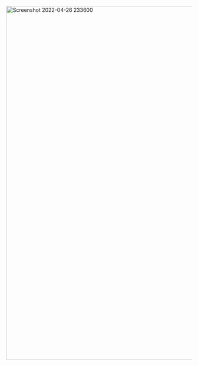 <img width="960" alt="Screenshot 2022-04-26 233600" src="https://user-images.githubusercontent.com/97489851/165438512-2b664e7f-a489-4470-be46-2de978f2d163.png">
